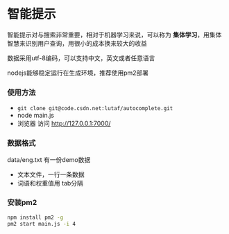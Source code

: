 # 智能提示
智能提示对与搜索非常重要，相对于机器学习来说，可以称为 **集体学习**，用集体智慧来识别用户查询，用很小的成本换来较大的收益

数据采用utf-8编码，可以支持中文，英文或者任意语言

nodejs能够稳定运行在生成环境，推荐使用pm2部署


### 使用方法
- `git clone git@code.csdn.net:lutaf/autocomplete.git`
-  node main.js
-  浏览器 访问  http://127.0.0.1:7000/

### 数据格式
data/eng.txt 有一份demo数据
- 文本文件，一行一条数据
- 词语和权重值用 tab分隔

### 安装pm2

```bash
npm install pm2 -g
pm2 start main.js -i 4
``` 


